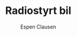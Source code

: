 ---
title: Radiostyrt bil
level: 2
author: Espen Clausen
language: nb
external: https://espenec.files.wordpress.com/2015/09/lego-mindstorms-del-2-4.pdf
---